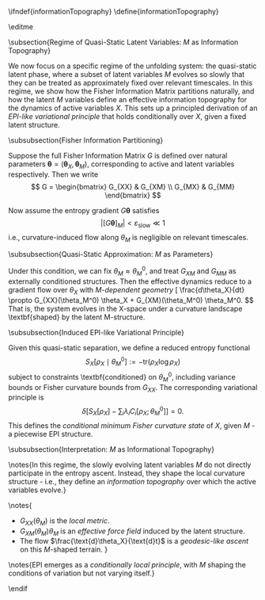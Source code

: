 \ifndef{informationTopography}
\define{informationTopography}

\editme


\subsection{Regime of Quasi-Static Latent Variables: $M$ as Information Topography}

We now focus on a specific regime of the unfolding system: the quasi-static latent phase, where a subset of latent variables $M$ evolves so slowly that they can be treated as approximately fixed over relevant timescales. In this regime, we show how the Fisher Information Matrix partitions naturally, and how the latent $M$ variables define an effective information topography for the dynamics of active variables $X$. This sets up a principled derivation of an *EPI-like variational principle* that holds conditionally over $X$, given a fixed latent structure.

\subsubsection{Fisher Information Partitioning}

Suppose the full Fisher Information Matrix $G$ is defined over natural parameters $\boldsymbol{\theta} = (\boldsymbol{\theta}_X, \boldsymbol{\theta}_M)$, corresponding to active and latent variables respectively. Then we write
$$
G =
\begin{bmatrix}
G_{XX} & G_{XM} \\
G_{MX} & G_{MM}
\end{bmatrix}
$$

Now assume the entropy gradient $G \boldsymbol{\theta}$ satisfies
$$
\left| \left[ G \boldsymbol{\theta} \right]_M \right| < \varepsilon_{\text{slow}} \ll 1
$$
i.e., curvature-induced flow along $\theta_M$ is negligible on relevant timescales.

\subsubsection{Quasi-Static Approximation: $M$ as Parameters}

Under this condition, we can fix $\theta_M \approx \theta_M^0$, and treat $G_{XM}$ and $G_{MM}$ as externally conditioned structures. Then the effective dynamics reduce to a gradient flow over $\theta_X$ with *$M$-dependent geometry*
\[
\frac{d\theta_X}{dt} \propto G_{XX}(\theta_M^0) \theta_X + G_{XM}(\theta_M^0) \theta_M^0.
$$
That is, the system evolves in the X-space under a curvature landscape \textbf{shaped} by the latent M-structure.

\subsubsection{Induced EPI-like Variational Principle}

Given this quasi-static separation, we define a reduced entropy functional
$$
S_X[\rho_X \mid \theta_M^0] := - \mathrm{tr}(\rho_X \log \rho_X)
$$
subject to constraints \textbf{conditioned} on $\theta_M^0$, including variance bounds or Fisher curvature bounds from $G_{XX}$. The corresponding variational principle is
$$
\delta \left[ S_X[\rho_X] - \sum_i \lambda_i C_i[\rho_X; \theta_M^0] \right] = 0.
$$
This defines the *conditional minimum Fisher curvature state* of $X$, given $M$ - a piecewise EPI structure.

\subsubsection{Interpretation: $M$ as Informational Topography}

\notes{In this regime, the slowly evolving latent variables $M$ do not directly participate in the entropy ascent. Instead, they shape the local curvature structure - i.e., they define an *information topography* over which the active variables evolve.}

\notes{
* $G_{XX}(\theta_M)$ is the *local metric*.
* $G_{XM}(\theta_M) \theta_M$ is an *effective force field* induced by the latent structure.
* The flow $\frac{\text{d}\theta_X}{\text{d}t}$ is a *geodesic-like ascent* on this $M$-shaped terrain.
}

\notes{EPI emerges as a *conditionally local principle*, with $M$ shaping the conditions of variation but not varying itself.}

\endif
